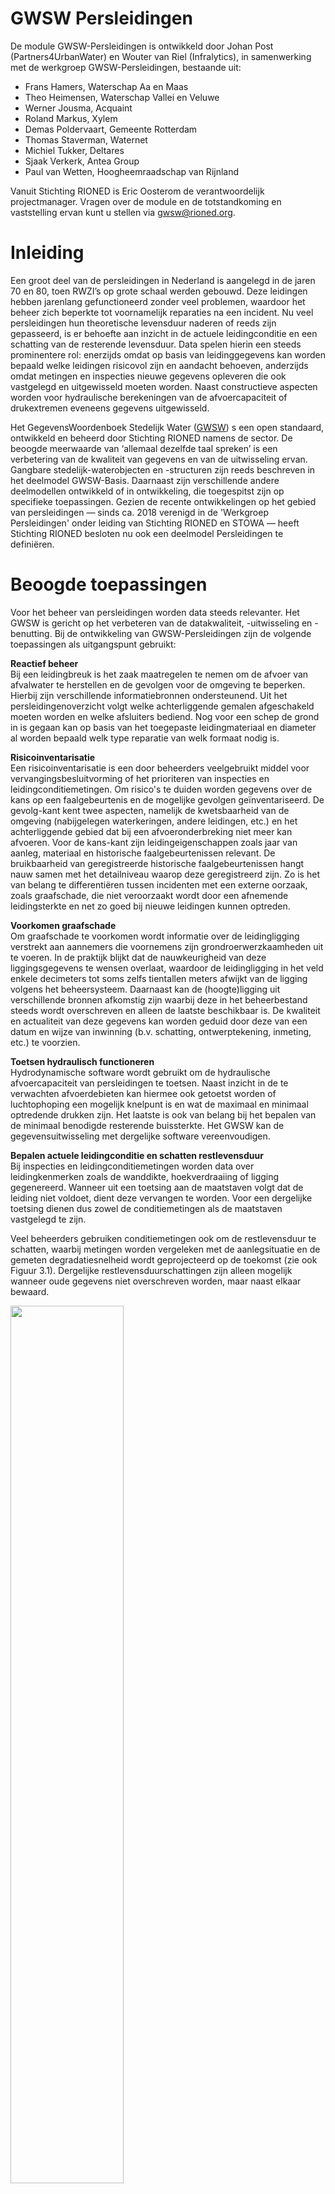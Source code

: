 <!--- Markdown viewer:https://markdownlivepreview.com/
Table generator: https://www.tablesgenerator.com/markdown_tables
  -->

# GWSW Persleidingen

<style>
  .symbolSmall{width:20px;height:20px;margin-right:1em;vertical-align:middle}
  .symbol{width:30px;height:30px;margin-right:1em;vertical-align:middle}
</style>

De module GWSW-Persleidingen is ontwikkeld door Johan Post (Partners4UrbanWater) en Wouter van Riel (Infralytics), in samenwerking met de werkgroep GWSW-Persleidingen, bestaande uit:
- Frans Hamers, Waterschap Aa en Maas
- Theo Heimensen, Waterschap Vallei en Veluwe
- Werner Jousma, Acquaint
- Roland Markus, Xylem
- Demas Poldervaart, Gemeente Rotterdam
- Thomas Staverman, Waternet
- Michiel Tukker, Deltares
- Sjaak Verkerk, Antea Group
- Paul van Wetten, Hoogheemraadschap van Rijnland

Vanuit Stichting RIONED is Eric Oosterom de verantwoordelijk projectmanager. Vragen over de module en de totstandkoming en vaststelling ervan kunt u stellen via gwsw@rioned.org. 


# Inleiding
<!---Context, GWSW-project -->
Een groot deel van de persleidingen in Nederland is aangelegd in de jaren 70 en 80, toen RWZI’s op grote schaal werden gebouwd. Deze leidingen hebben jarenlang gefunctioneerd zonder veel problemen, waardoor het beheer zich beperkte tot voornamelijk reparaties na een incident. Nu veel persleidingen hun theoretische levensduur naderen of reeds zijn gepasseerd, is er behoefte aan inzicht in de actuele leidingconditie en een schatting van de resterende levensduur. Data spelen hierin een steeds prominentere rol: enerzijds omdat op basis van leidinggegevens kan worden bepaald welke leidingen risicovol zijn en aandacht behoeven, anderzijds omdat metingen en inspecties nieuwe gegevens opleveren die ook vastgelegd en uitgewisseld moeten worden. Naast constructieve aspecten worden voor hydraulische berekeningen van de afvoercapaciteit of drukextremen eveneens gegevens uitgewisseld.

Het GegevensWoordenboek Stedelijk Water ([GWSW](https://data.gwsw.nl/)) s een open standaard, ontwikkeld en beheerd door Stichting RIONED namens de sector. De beoogde meerwaarde van ‘allemaal dezelfde taal spreken’ is een verbetering van de kwaliteit van gegevens en van de uitwisseling ervan. Gangbare stedelijk-waterobjecten en -structuren zijn reeds beschreven in het deelmodel GWSW-Basis. Daarnaast zijn verschillende andere deelmodellen ontwikkeld of in ontwikkeling, die toegespitst zijn op specifieke toepassingen. Gezien de recente ontwikkelingen op het gebied van persleidingen — sinds ca. 2018 verenigd in de 'Werkgroep Persleidingen' onder leiding van Stichting RIONED en STOWA — heeft Stichting RIONED besloten nu ook een deelmodel Persleidingen te definiëren.

# Beoogde toepassingen
Voor het beheer van persleidingen worden data steeds relevanter. Het GWSW is gericht op het verbeteren van de datakwaliteit, -uitwisseling en -benutting. Bij de ontwikkeling van GWSW-Persleidingen zijn de volgende toepassingen als uitgangspunt gebruikt:

**Reactief beheer**<br>
Bij een leidingbreuk is het zaak maatregelen te nemen om de afvoer van afvalwater te herstellen en de gevolgen voor de omgeving te beperken. Hierbij zijn verschillende informatiebronnen ondersteunend. Uit het persleidingenoverzicht volgt welke achterliggende gemalen afgeschakeld moeten worden en welke afsluiters bediend. Nog voor een schep de grond in is gegaan kan op basis van het toegepaste leidingmateriaal en diameter al worden bepaald welk type reparatie van welk formaat nodig is.

**Risicoinventarisatie**<br>
Een risicoinventarisatie is een door beheerders veelgebruikt middel voor vervangingsbesluitvorming of het prioriteren van inspecties en leidingconditiemetingen. Om risico's te duiden worden gegevens over de kans op een faalgebeurtenis en de mogelijke gevolgen geïnventariseerd. De gevolg-kant kent twee aspecten, namelijk de kwetsbaarheid van de omgeving (nabijgelegen waterkeringen, andere leidingen, etc.) en het achterliggende gebied dat bij een afvoeronderbreking niet meer kan afvoeren. Voor de kans-kant zijn leidingeigenschappen zoals jaar van aanleg, materiaal en historische faalgebeurtenissen relevant. De bruikbaarheid van geregistreerde historische faalgebeurtenissen hangt nauw samen met het detailniveau waarop deze geregistreerd zijn. Zo is het van belang te differentiëren tussen incidenten met een externe oorzaak, zoals graafschade, die niet veroorzaakt wordt door een afnemende leidingsterkte en net zo goed bij nieuwe leidingen kunnen optreden. 

**Voorkomen graafschade**<br>
Om graafschade te voorkomen wordt informatie over de leidingligging verstrekt aan aannemers die voornemens zijn grondroerwerzkaamheden uit te voeren. In de praktijk blijkt dat de nauwkeurigheid van deze liggingsgegevens te wensen overlaat, waardoor de leidingligging in het veld enkele decimeters tot soms zelfs tientallen meters afwijkt van de ligging volgens het beheersysteem. Daarnaast kan de (hoogte)ligging uit verschillende bronnen afkomstig zijn waarbij deze in het beheerbestand steeds wordt overschreven en alleen de laatste beschikbaar is. De kwaliteit en actualiteit van deze gegevens kan worden geduid door deze van een datum en wijze van inwinning (b.v. schatting, ontwerptekening, inmeting, etc.) te voorzien. 

**Toetsen hydraulisch functioneren**<br>
Hydrodynamische software wordt gebruikt om de hydraulische afvoercapaciteit van persleidingen te toetsen. Naast inzicht in de te verwachten afvoerdebieten kan hiermee ook getoetst worden of luchtophoping een mogelijk knelpunt is en wat de maximaal en minimaal optredende drukken zijn. Het laatste is ook van belang bij het bepalen van de minimaal benodigde resterende buissterkte. Het GWSW kan de gegevensuitwisseling met dergelijke software vereenvoudigen.

**Bepalen actuele leidingconditie en schatten restlevensduur**<br>
Bij inspecties en leidingconditiemetingen worden data over leidingkenmerken zoals de wanddikte, hoekverdraaiing of ligging gegenereerd. Wanneer uit een toetsing aan de maatstaven volgt dat de leiding niet voldoet, dient deze vervangen te worden. Voor een dergelijke toetsing dienen dus zowel de conditiemetingen als de maatstaven vastgelegd te zijn. 

Veel beheerders gebruiken conditiemetingen ook om de restlevensduur te schatten, waarbij metingen worden vergeleken met de aanlegsituatie en de gemeten degradatiesnelheid wordt geprojecteerd op de toekomst (zie ook Figuur 3.1). Dergelijke restlevensduurschattingen zijn alleen mogelijk wanneer oude gegevens niet overschreven worden, maar naast elkaar bewaard.

<img src="media/Degradatiecurve.drawio.svg" style="width:60%;height:60%" />

*Figuur 3.1 - Schematische weergave van leidingdegradatie over de tijd, tot een ingrijpmaatstaf bereikt is. Wanneer de degradatiesnelheid bekend is, kan een schatting worden gemaakt hoe lang het duurt voordat de ingrijpmaatstaf bereikt is.*  

<!---Applicaties (extern en/of op GWSW Server) Gegevensbehoefte-->

# Nieuw in GWSW persleidingen
In dit hoofdstuk is vanuit een beheerdersperspectief beschreven wat de de belangrijkste vernieuwingen aan het GWSW zijn. In hoofdstuk 4 is per onderdeel in detail uitgewerkt welke modelconcepten aangepast of toevoegd zijn.

**Vaste data over persleidingen**<br>
Het zwaartepunt van GWSW persleidingen ligt op de de vaste gegevens van persleidingen. Denk hierbij bijvoorbeeld aan leidingmateriaal of wanddikte, maar ook kenmerken die nodig zijn om hydrodynamische berekeningen uit te voeren. Appendages zoals ontluchters en afsluiters vallen ook binnen de scope. De vaste gegevens zijn reeds deels gespecificeerd in het huidige GWSW. In deze module zijn onvolledige modelconcepten aangepast en missende concepten toegevoegd.

**Gegevens op verschillende detailniveaus**<br>
Waar persleidinggegevens eerder alleen nog op persleidng- of leidingsegmentniveau werden vastgelegd (zie ook Figuur 3.2), worden met de komst van nieuwe inspectietechnieken ook steeds meer gegevens op buisniveau geregistreerd. GWSW persleidingen kan met gegevens op alle detailniveaus in Figuur 3.2 omgaan, door steeds de onderlinge relaties tussen de niveaus te registreren: dus een buisdeel is onderdeel van een leidingsegement, wat weer onderdeel is van een persleiding, etc. Hierdoor zijn gegevens met een verschillend detailniveau toch aan elkaar te relateren. Voorbeeld hiervan is het koppelen van een uitwendige radarmeting van een buisdeel aan beheerdata van de gemeente op persleidingniveau.

<img src="media/Buis_SysteemNiveau.png" style="width:80%;height:80%" />

*Figuur 3.2 - Verschillende niveaus waarop gegevens over persleidingen worden vastgelegd*  

**Leiding volgen over de gehele levensduur**<br>
Bij het berekenen van de restlevensduur van een leiding is het niet alleen van belang de huidige conditie te weten, maar ook te bepalen hoe snel degradatieprocessen zoals zetting of aantasting in de tijd gaan. De degradatiesnelheid kan vervolgens geprojecteerd worden om te schatten binnen hoeveel jaar de leiding 'op' is. Binnen GWSW persleidingen kunnen meerdere historische metingen van een leidingkenmerk naast elkaar bestaan, waarmee voorkomen wordt dat de nieuwste meetwaarden de oude overschrijven en gegevens verloren gaan.

Een voorbeeld hiervan is opgenomen in Tabel 3.1, waarbij meerdere diepteliggingen van een persleiding in zettingsgevoelig gebied bekend zijn. Het gaat hierbij om de oorspronkelijke diepte tijdens aanleg en twee metingen na 25 en 51 jaar. Op basis van deze metingen is af te leiden dat de gemiddelde zettingssnelheid 1,4 mm / jaar is.

*Tabel 3.1 - Voorbeeld van een object waarvan de drie verschillende diepteliggingen zijn vastgelegd*  

| **Objectnaam** | **Diepteligging (z-coördinaat)** | **Wijze van inwinning** | **Datum van inwinning** |
|----------------|----------------------------------|-------------------------|-------------------------|
| xx_1           | 11,73 m NAP                      | Revisie                 | 01-01-1971              |
| xx_1           | 11,68 m NAP                      | GPS Landmeting          | 12-07-1996              |
| xx_1           | 11,66 m NAP                      | Inspectie               | 06-08-2022              |

**Persleidingincidenten**<br>
De STandaard voor Uniforme Incidentenregistratie Persleidingen (STUIP) van Stichting RIONED / STOWA is als onderdeel van GWSW persleidingen opgenomen. Deze standaard beschrijft welke aspecten van een persleidingincident vastgelegd moeten worden om tot een bruikbare informatiebron voor risicogestuurd beheer te komen.

# Datamodel
Tabel 4.1 geeft een overzicht van de bestaande concepten in GWSW basis die over persleidingen gaan, zie ook [https://data.gwsw.nl/1.5.2/Basis/Persleiding](https://data.gwsw.nl/?menu_item=classes&item=../../def/1.5.2/Basis/Persleiding). Hier is bewust de keuze gemaakt om geen van de kenmerken verplicht te stellen, waardoor ook van persleidingen met een incompleet leidingdossier gegevens geregistreerd uitgewisseld kunnen worden conform het GWSW. In de rest van dit hoofdstuk is per thema uitgewerkt welke concepten in GWSW persleidingen zijn toegevoegd. Hierbij zijn de volgende thema's gedefinieerd:
- Algemene kenmerken
- Hydraulische aspecten   
- Risico's  
- Persleidinginspecties  
 - Persleidingincidenten

*Tabel 4.1 - Bestaande persleidingconcepten in GWSW basis*  

| **Kenmerk**             | **Waardetype**                                                                                             | **Verplicht veld** | **Toelichting**                                                                                                  |
|-------------------------|------------------------------------------------------------------------------------------------------------|--------------------|------------------------------------------------------------------------------------------------------------------|
| Begindatum              | [yyyymmdd] xsd:date                                                                                        | Nee                | Datum waarop het fysieke object is geplaatst of geinstalleerd                                                    |
| Breedte leiding         | [mm] xsd:integer                                                                                                       | Nee                | De bij het materiaal gebruikelijke aanduiding van de breedte van een   leiding                                   |
| Diameter leiding        | [mm] xsd:integer                                                                                                       | Nee                | De lengte van de middellijn van de cirkel die de binnen- of de   buitenzijde van de leidingdoorsnede beschrijft. |
| Drukklasse              | [bar] xsd:decimal                                                                                                      | Nee                | De maximale druk die de buis van een bepaalde klasse kan weerstaan                                               |
| Einddatum               | [yyyymmdd] xsd:date                                                                                        | Nee                | Datum waarop het fysieke object geen onderdeel meer van het fysieke   systeem is                                 |
| Hoogte leiding          | [mm] xsd:integer                                                                                                       | Nee                | De bij het materiaal gebruikelijke aanduiding van de hoogte van een   leiding                                    |
| Leidingorientatie       | [gml] geo:gmlLiteral                                                                                       | Nee                | Geografische beschrijving van leiding in XY coordinaten, met optioneel Z   coordinaten                           |
| Lengte leiding          | [m] xsd:decimal                                                                                            | Nee                |                                                                                                                  |
| Materiaal leiding       | gwsw:hasReference [MateriaalLeidingColl] (Asbestcement,       Beton met stalen kern,       etc.)                                                      | Nee                | De bouwstof van de leiding                                                                                       |
| Revisietekening         | Tekeningnummer                                                                                             | Nee                | Een tekening die na aanleg is opgesteld en in detail de aangelegde   situatie weergeeft                          |
| Status functioneren     | gwsw:hasReference [StatusFunctionerenColl] (Buiten gebruik,       In aanleg,       etc.)                                        | Nee                |                                                                                                                  |
| Toegankelijk            | gwsw:hasReference [ToegankelijkColl] (Alleen toegankelijk voor   apparatuur,       Niet toegankelijk,       etc.) | Nee                | Aanduiding van de toegankelijkheid op basis van constructieve   eigenschappen                                    |
| Verbindingstype         | gwsw:hasReference [VerbindingstypeColl] (Flensverbinding,       Glijverbinding,       etc.)                                                          | Nee                | De wijze waarop de buizen binnen een leiding zijn verbonden                                                      |
| Verhoogd   risico       | gwsw:hasValue                                                                                                           | Nee                | In kader WION, er geldt een verhoogd risico bij ontgraven voor deze   leiding                                    |
| Voegmateriaal           | gwsw:hasReference [VoegmateriaalColl] (Rubberring,       Voegenkit,       etc.)                                                                    | Nee                | Afdichtingsmateriaal van de buisverbindingen                                                                     |
| Voorzorgsmaatregel      | gwsw:hasValue                                                                                                           | Nee                | In kader WION, document met bijzondere maatregelen bij ontgraven                                                 |
| Vorm leiding            | gwsw:hasReference [VormLeidingColl] (Rechthoekig,       Rond,       etc.)                                                                        | Nee                | De vorm van de dwarsdoorsnede van de leiding                                                                     |
| Wanddikte               | [mm] xsd:integer xsd:integer                                                                                           | Nee                | Dikte van de wand van de constructie                                                                             |
| Wandruwheid             | [mm] xsd:integer xsd:integer                                                                                           | Nee                | K-Nikuradse   waarde profielwand                                                                                 |
| Wandruwheid binnenboven | [mm] xsd:integer xsd:integer                                                                                           | Nee                |                                                                                                                  |
| Wandruwheid binnenonder | [mm] xsd:integer xsd:integer                                                                                           | Nee                |                                                                                                                  |
| Wibon thema             | gwsw:hasReference [WIONThemaColl] (Laagspanning (thema), Middenspanning (thema), etc.)             | Nee                |                                                                                                                  |                                                                                             |

[VoegmateriaalColl]: https://data.gwsw.nl/totaal/?menu_item=individuals&item=../../def/1.6.1/Totaal/VoegmateriaalColl
[MateriaalLeidingColl]: https://data.gwsw.nl/totaal/?menu_item=individuals&item=../../def/1.6.1/Totaal/MateriaalLeidingColl
[StatusFunctionerenColl]: https://data.gwsw.nl/totaal/?menu_item=individuals&item=../../def/1.6.1/Totaal/StatusFunctionerenColl
[ToegankelijkColl]: https://data.gwsw.nl/totaal/?menu_item=individuals&item=../../def/1.6.1/Totaal/ToegankelijkColl
[VerbindingstypeColl]:https://data.gwsw.nl/totaal/?menu_item=individuals&item=../../def/1.6.1/Totaal/VerbindingstypeColl
[VormLeidingColl]: https://data.gwsw.nl/totaal/?menu_item=individuals&item=../../def/1.6.1/Totaal/VormLeidingColl
[WIONThemaColl]: https://data.gwsw.nl/totaal/?menu_item=individuals&item=../../def/1.6.1/Totaal/WIONThemaColl


## Toegevoegde algemene GWSW-concepten
Tabel 4.2 toont een overzicht van de nieuw toegevoegde algemene concepten. Uitgevoerde (lokale) reparaties zoals deelliners, reparatieringen (aquaring) en reparatieklemmen, die deels voor vrijverval leidingen al bestonden, kunnen ook voor persleidingen worden gedefinieerd en voorzien van een oriëntatie zodat deze zichtbaar worden op kaart. Ook kunnen meer details op buisniveau worden gedefinieerd, zoals datum, materiaal, etc., waarmee aangesloten wordt op het niveau waarop inline-inspectietools gegevens verzamelen. Een aantal door de werkgroep genoemde appendages en voorzieningen waren nog niet opgenomen in het GWSW of nog niet specifiek beschikbaar voor persleidingen.

Van inprikkende persleidingen van bedrijven of gemeenten waarvan de persleiding zelf niet in de dataset is opgenomen, kan straks het punt van inprikken worden opgenomen. Deze informatie is nodig om afvalwaterhoeveelheden te berekenen en leidingen veilig droog te zetten tijdens een incident.

*Tabel 4.2 - Algemeen toegevoegde concepten GWSW persleidingen*  

| **Behoefte**                                             | **Bestaande situatie** | **Voorstel**          | **Verplicht** | **Toelichting**                                                                                                                                                                                                                                                                                                               |
|----------------------------------------------------------|-----------------------:|----------------------:|---------------|-------------------------------------------------------------------------------------------------------------------------------------------------------------------------------------------------------------------------------------------------------------------------------------------------------------------------------|
| Reparatiestukken toevoegen:   lining                     | Deelliner              | Deelliner             | Nee           | Deelliner als concept bestaat   reeds en heeft een oriëntatie, dus kan op kaart worden weergegeven. Concept   was echter alleen beschikbaar voor vrijverval leidingen.                                                                                                                                                        |
| Reparatiestukken toevoegen:   reparatieklem              | -                      | Reparatieklem         | Nee           | Reparatieklem bestond nog niet   als concept.                                                                                                                                                                                                                                                                                 |
| Reparatiestukken toevoegen:   reparatiering              | -                      | Reparatiering         | Nee           | Reparatiering bestond nog niet   als concept, Aquaring als synoniem toevoegen.                                                                                                                                                                                                                                                |
| Persleiding beschrijven op   buisniveau                  | Buisdeel               | Buisdeel              | Nee           | Buisdeel als concept bestaat   reeds, maar was nog niet voorzien van    oriëntatie en kon dus niet op kaart worden weergegeven. Ook miste het   buismateriaal nog.                                                                                                                                                            |
| Inprikkers op persleidingen   toevoegen                  | -                      | Inprikker             | Nee           | Het is gewenst de locatie van   (industriële) inprikkers in kaart te brengen. Perceelaansluitpunt bestaat al   en zou grotendeels gekopiërd kunnen worden. Dit concept was al voorzien van   een oriëntatie en kon dus op kaart worden weergegeven. Ook de reeds bestaande   kenmerken zoals lozingseisen zijn van toepassing |
| Verbindingsstukken (Bochtstuk,   T-stuk, etc.) toevoegen | Verbindingsstuk        | Verbindingsstuk       | Nee           | Verbindingsstuk als concept   bestaat reeds en heeft verschillende subtypen zoals bochtstuk en T-stuk. Deze waren nog niet beschikbaar voor persleidingen                                                                                                                                                                     |
| Missende hulpstukken toevoegen                           | Compensator            | Compensator           | Nee           | Compensator als concept bestaat   reeds, maar was nog geen onderdeel van een persleiding                                                                                                                                                                                                                                      |
| Missende appendages toevoegen                            | Mechanische afsluiter  | Mechanische afsluiter |               | Mechanische afsluiter bestaat   reeds, maar was nog geen onderdeel van een persleiding en had geen oriëntatie                                                                                                                                                                                                                 |
| Missende   waterslagvoorzieningen toevoegen              | -                      | Be-   en ontluchter   | Nee           | Deze waterslagvoorziening was   nog niet opgenomen in het GWSW                                                                                                                                                                                                                                                                |
|                                                          | -                      | Buffertoren           | Nee           | Deze waterslagvoorziening was   nog niet opgenomen in het GWSW                                                                                                                                                                                                                                                                |
| Mangat toevoegen                                         | Mangat                 | Mangat                | Nee           | Mangat als concept bestaat reeds   en heeft een oriëntatie, dus kan op kaart worden weergegeven. Concept was   echter alleen beschikbaar voor druk- en vacuümriolen.                                                                                                                                                          |
| Toevoegen   of een leiding is voorzien van een beschermende coating                              | Coating                | Coating          | Nee           | Concept Coating bestond al, maar   was nog geen kenmerk van een buisdeel, leidingsegment of persleiding |


## Hydraulische aspecten
Voor het uitvoeren van waterslagberekeningen zijn naast de leidinggeometrie en de aanwezige appendages ook gegevens over de drukklasssen van de leidingsegmenten nodig. Voorstel is om ook gemeten drukken zoals de opleveringsdruk en de testdruk toe te voegen. Deze modelconcepten kunnen dienen als maatstaf om naast de uitkomsten van een waterslagberekening te leggen, bijvoorbeeld om te toetsen of de berekende overdruk bij een bepaalt scenario leidt tot overschrijding van de opleveringstestdruk. Voor waterslagberekeningen is het ook mogelijk energieverliescoefficienten voor lokale verliezen bij appendages toe te voegen. Tabel 4.3 geeft een overzicht van de toegevoegde concepten.

*Tabel 4.3 - toegevoegde concepten over hydraulische aspecten*  

| **Behoefte**                              | **Bestaande situatie** | **Voorstel**              | **Waardetype**  | **Verplicht** | **Toelichting**                                                                                                                                                |
|-------------------------------------------|------------------------|---------------------------|-----------------|---------------|----------------------------------------------------------------------------------------------------------------------------------------------------------------|
| Toevoegen  verschillende leidingdrukken   | -			             | Druk:                     |                 | Nee           | Drukklasse als concept bestaat reeds, maar maakte nog geen onderscheid tussen de drukklasse van een buis, de ontwerpdruk van de leiding en gemeten drukken |
|                                           |                        |    Drukklasse (PN)	     | [bar] xsd:float | Nee           |                                                                                                                                                                |
|                                           |                        |    Ontwerpdruk            | [bar] xsd:float | Nee           |                                                                                                                                                                |
|                                           |                        |    Opleveringsdruktest    | [bar] xsd:float | Nee           |                                                                                                                                                                |
|                                           |                        |    Testdruk               | [bar] xsd:float | Nee           |                                                                                                                                                                |
| Lokale verliezen bij appendages toevoegen | -                      | Energieverliescoefficient | [-]             | Nee           | Energieverlies coëfficiënten   voor lokale verliezen bestond nog niet als concept                                                                              |

## Risico's
Om te bepalen of een leiding risicovol is gebruiken beheerders naast vaste gegevens zoals de diameter, materiaal en het aanlegjaar, ook gegevens over de modelconcepten uit Tabel 4.4 Zo bepaalt het afvoerend debiet of tijdens calamiteit afvoer per as kan worden georganiseerd of dat een leiding "too big to fail" is. De restlevensduur en de minimaal benodigde wanddikte worden weer gebruikt om iets te zeggen over de kans op falen.

*Tabel 4.4 - Toegevoegde concepten over risico's*  

| **Behoefte**                                                                                     | **Bestaande situatie** | **Voorstel**     | **Waardetype**   | **Verplicht** | **Toelichting**                                                                                         |
|--------------------------------------------------------------------------------------------------|------------------------|------------------|------------------|---------------|---------------------------------------------------------------------------------------------------------|
| Toevoegen   debiet persleiding tijdens dwa / hwa. Vaak bepalend voor de gevolgen van een incident en de mate van opschalen | -                      | Afvoerdebiet dwa | [m3/h] xsd:float | Nee           | Kenmerk bestond nog niet                                                                                |
|                                                                                                  | -                      | Afvoerdebiet hwa | [m3/h] xsd:float | Nee           | Kenmerk bestond nog niet                                                                                |
| Toevoegen   geschatte restlevensduur                                                             | Restlevensduur         | Restlevensduur   | [yyyy] xsd:gYear | Nee           | Concept restlevensduur bestond   al, maar was nog geen kenmerk van een buisdeel of leidingsegment en niet   voorzien van wijze en datum van inwinning |
| Minimaal   benodigde wanddikte als maatstaf toevoegen    | -                      | Minimaal benodigde wanddikte | [mm] xsd:integer    | Nee           | Minimaal benodigde wanddikte   bestond nog niet als concept.                                                                                                                                                                                                                                                                  |

## Persleidinginspecties
In toenemende mate gebruiken beheerders inline-inspecties om inzicht te krijgen in de actuele leidingtoestand. Figuur 4.1 geeft enkele voorbeelden van beschikbare inline-inspectietechnieken. Naast informatie over de leidingtoestand worden bij dergelijke inspecties ook veel vaste gegevens op buisniveau verzameld. Het uitvoeren van een inspectieproject en het uitwisselen van gegevens wordt gefaciliteerd in GWSW Persleidingen. Een inspectieproject bestaat uit een projectdefinitie met een aantal algemene kenmerken, zie ook Tabel 4.5. Hier kan de opdrachtgever brongegevens over het te inspecteren object aan koppelen en uitwisselen met de opdrachtnemer via een uitwisselingsformat in OroX. 

<img src="media/Inspectietechnieken.png" style="width:90%;height:90%" />

*Figuur 4.1 - Drie voorbeelden van inline-inspectietechnieken voor persleidingen*  

*Tabel 4.5 - Gegevens Inspectieproject* 
 
| Veldcode                       | Omschrijving                    | Waardetype | Verplicht | Toelichting     |
| ------------------------------ | ------------------------------- | ---------- | --------- | --------------- |
| Naam                           | Naam project                    | rdfs:label | Nee       |                 |
| ProjectreferentieOpdrachtgever | Projectreferentie Opdrachtgever | rdfs:label | Nee       |                 |
| ProjectreferentieOpdrachtnemer | Projectreferentie Opdrachtnemer | rdfs:label | Nee       |                 |
| Omschrijving                   | Omschrijving project            | rdfs:label | Nee       | opmerkingenveld |
| Opdrachtgever                  | Opdrachtgever                   | rdfs:label | Ja        |                 |
| Opdrachtnemer                  | Opdrachtnemer                   | rdfs:label | Ja        |                 |

Het resultaat van een project zijn gemeten toestandssaspecten en mogelijk ook vaste gegevens waarmee een verouderd of incompleet leidingdossier kan worden aangevuld. Tabel 4.6 geeft een overzicht van de modelconcepten die terug kunnen worden geleverd. Het projectresultaat bevat altijd de vaste gegevens van het geinspecteerde object retour, optioneel voorzien van geactualiseerde kenmerken over de vaste gegevens. Daarnaast kunnnen ook waargenomen toestandsaspecten worden toegevoegd.  Een dergelijk toestandsaspect wordt altijd voorzien van een locatieaanduiding, dit kan een klokstand zijn (b.v. 12 uur positie), maar ook een locatiecoordinaat (x, y coördinaten). 

*Tabel 4.6 - Inspectiegegevens persleiding of buisdeel*  

| Veldcode                         | Omschrijving                       | Waardetype                                            | Verplicht | Toelichting                                                                       |
| -------------------------------- | ---------------------------------- | ----------------------------------------------------- | --------- | --------------------------------------------------------------------------------- |
| Naam                             | Naam object                        | rdfs:label                                            | Nee       | (b.v. Pers_0001)                                                                  |
| Type                             | Objecttype                         | rdf:type                                              | Ja        | Mechanische transportleiding, buisdeel, ontluchter, etc.                          |
| DatumInwinning                   | Datum inwinning                    | xsd:date                                              | Ja        | Datum waarop gegevens verzameld zijn                                              |
| WijzeVanInwinning                | Wijze van inwinning                | gwsw:hasReference [WijzeVanInwinningColl]             | Nee       | Wijze waarop gegevens verzameld zijn                                              |
| Opmerking                        | Opmerkingen                        | gwsw:hasValue                                            | Nee       | veld voor opmerkingen                                                             |
| LocatieWaarneming                | Locatie waarneming                 | gwsw:hasValue [Punt], [Lijn] of en/of [Omtreklocatie] | Ja        | Locatie van een waarneming. Kan een geografische locatie zijn en/of een klokstand |
| MetingBuigingHorizontaal         | Meting buiging horizontaal         | [m] xsd:decimal                                       | Nee       | Meting van de axiale deformatie in horizontale richting                           |
| MetingBuigingVerticaal           | Meting buiging verticaal           | [m] xsd:decimal                                       | Nee       | Meting van de axiale deformatie in verticale richting                             |
| MetingBuigingTotaal              | Meting buiging                     | [m] xsd:decimal                                       | Nee       | Meting van de axiale deformatie                                                   |
| WaarnemingDelaminatie            | Waarneming delaminatie             |                                                       | Nee       | Waarneming van delaminatie, b.v. bij een GVK buisdeel                             |
| MetingAantalDraadbreuken         | Meting van het aantal draadbreuken | [pcs] xsd:nonNegativeInteger                          | Nee       | Meting van het aantal gebroken wapeningsdraden in een voorgespannen betonbuis     |
| Gasophopingtype                  | Type gasophoping                   | gwsw:hasReference [GasOphopingtypeColl]               | Nee       | Waargenomen gasophoping in persleiding                                            |
| LengteGasophoping                | Lengte gasophoping                 | [m] xsd:decimal                                       | Nee       | Lengte van een waargenomen gasophoping                                            |
| MetingHoekverdraaiingHorizontaal | Meting hoekverdraaiing horizontaal | [DEG] xsd:decimal                                     | Nee       | De horizontale hoek tussen de verplaatste assen van twee buizen                   |
| MetingHoekverdraaiingVerticaal   | Meting hoekverdraaiing verticaal   | [DEG] xsd:decimal                                     | Nee       | De verticale hoek tussen de verplaatste assen van twee buizen                     |
| Lekdebiet                        | Lekdebiet                          | [m3/h] xsd:decimal                                    | Nee       | Gemeten lekdebiet tijdens afpersen of een inspectie                               |
| Lekkagetype                      | Type lekkage                       | gwsw:hasReference [LekkagetypeColl]                   | Nee       | Lekkageklasse variërend van klein tot groot                                       |
| BreedteBuisdeelMeting            | Breedte buisdeel meting            | [mm] xsd:integer: min=63 max=4000                     | Nee       | Gemeten breedte van een buisdeel                                                  |
| HoogteBuisdeelMeting             | Hoogte buisdeel meting             | [mm] xsd:integer: min=63 max=4000                     | Nee       | Gemeten hoogte van een buisdeel                                                   |
| MetenOvaliteit                   | Meten ovaliteit                    | xsd:decimal: min=0 max=1                              | Nee       | Gemeten ovaliteit (niet rondheid) van een buisdeel                                |
| WaarnemingVervuiling             | Waarneming vervuiling              |                                                       | Nee       | Waarneming van vervuiling                                                         |
| VoegwijdteMeting                 | Voegwijdte meting                  | [mm] xsd:decimal                                      | Nee       | Wijdtemeting van de voeg tussen twee buisdelen                                    |
| WanddikteAfnameGemiddeld         | Gemiddelde afname wanddikte        | [mm] xsd:decimal                                      | Nee       | Gemeten gemiddelde wanddikteafname                                                |
| WanddikteAfnameMaximaal          | Maximale afname wanddikte          | [mm] xsd:decimal                                      | Nee       | Gemeten maximale wanddikteafname                                                  |
| WanddikteAfnameGemiddeld         | Minimale afname wanddikte          | [mm] xsd:decimal                                      | Nee       | Gemeten minimale wanddikteafname                                                  |
| Wanddiktemeting gemiddeld        | Gemiddeld gemeten wanddikte        | [mm] xsd:decimal                                      | Nee       | Gemiddeld gemeten wanddikte                                                       |
| WanddiktemetingMaximaal          | Maximaal gemeten wanddikte         | [mm] xsd:decimal                                      | Nee       | Maximaal gemeten wanddikte                                                        |
| WanddiktemetingMinimaal          | Minimaal gemeten wanddikte         | [mm] xsd:decimal                                      | Nee       | Minimaal gemeten wanddikte                                                        |
| Afwijking                        | Waargenomen afwijking wanddikte    | gwsw:hasValue                                            | Nee       | Waargenomen wanddikteafwijkingen zoals H2S aantasting of lokale uitloging         |                                                                             |

[WijzeVanInwinningColl]: https://data.gwsw.nl/Persleidingen/index.html?menu_item=classes&item=./WijzeVanInwinningColl
[Punt]: https://data.gwsw.nl/MateriaalLeidingColl/index.html?menu_item=classes&item=./Punt
[Lijn]: https://data.gwsw.nl/MateriaalLeidingColl/index.html?menu_item=classes&item=./Lijn
[Omtreklocatie]: https://data.gwsw.nl/MateriaalLeidingColl/index.html?menu_item=classes&item=./Omtreklocatie  
[GasOphopingtypeColl]: https://data.gwsw.nl/1.6.1/Persleidingen/index.html?menu_item=individuals&item=../../def/1.6.1/Persleidingen/GasOphopingtypeColl
[LekkagetypeColl]: https://data.gwsw.nl/1.6.1/Persleidingen/index.html?menu_item=individuals&item=../../def/1.6.1/Persleidingen/LekkagetypeColl

Bij het opstellen van Tabel 4.6 is een inline-inspectie als uitgangspunt genomen. De systematiek is echter voldoende flexibel om gegevens van onderzoeksmethoden variërend van  inline-inspecties van volledige leidingen tot locatiespecifieke boorkernonderzoeken te registeren. Hierbij kunnen meerdere inspecties uitgevoerd door verschillende partijen naast elkaar bestaan zonder dat deze elkaar overschrijven, zodat beheerders kunnen monitoren of de leidingtoestand eerder progressief verslechterd of toch stabiel blijft. Figuur 4.2 (links) geeft een voorbeeld van meerdere typen inline-inspecties uitgevoerd op dezelfde leiding. Waar het oorspronkelijke beheerbestand de leiding beschreef als een aantal leidingsegmenten op basis van de toegepaste materialen en diameters, volgt uit de inspectie een leidingbeschrijving op buisniveau (rechterhelft Figuur 4.2), waar naast vaste gegevens zoals de oorspronkelijke wanddikte, toegepaste materiaal en buisdeellengte ook toestandsaspecten zoals de wanddikteafname zijn toegevoegd. Dit geeft eenvoudig inzicht in delen van een persleiding die er slecht aan toe zijn en delen die in goede staat verkeren.

<img src="media/LeidingLigging_Buisniveau.drawio.svg" style="width:90%;height:90%" />

*Figuur 4.2 - Leidingligging volgens drie verschillende inspecties uitgevoerd in zomer 2024, tezamen met twee historische persleidingincidenten (Links). Voorbeeld van inspectiegegevens op buisniveau (Rechts)*  


## Persleidingincidenten
In opdracht van Stichting RIONED / STOWA is in 2023 een STandaard voor Uniforme Incidentenregistratie Persleidingen (STUIP) opgesteld, met als doel beheerrelevante gegevens van persleidingincidenten vast te leggen zodat deze bruikbaar worden als informatiebron voor risicogestuurd beheer. De volledige rapportage is te raadplegen via deze [link]. In Figuur 4.3 staan de verschillende stappen uit het standaardproces van een persleidingincident, van het waarnemen van een incident tot het uiteindelijk verhelpen en evalueren. 

[Link]: https://www.stowa.nl/publicaties/registreren-van-persleidingen-voor-risicogestuurd-beheer-stuip-standaard-voor-uniforme

<img src="media/PersleidingincidentDiagram.svg" style="width:110%;height:110%" />

*Figuur 4.3 - Standaardproces van het verhelpen van een persleidingincident, met daarbij per stap de beheerrelevante gegevens. *  

Bij het doorlopen van het standaardproces komen drie typen gegevens vrij, namelijk: algemene gegevens, inhoudelijke gegevens en gegevens over de gevolgen van een persleidingincident. Tabel 4.7 toont de modelconcepten over algemene en inhoudelijke gegevens. Algemene gegevens beschrijven de locatie en tijdstip van een persleidingincident. Inhoudelijke gegevens stellen beheerders in staat om te leren van incidenten en gaan over het type defect, de bijbehorende oorzaak en ondernomen actie.

*Tabel 4.7 - Modelconcepten over algemene en inhoudelijke gegevens persleidingincidenten*  

| Veldcode                            | Omschrijving                             | Waardetype                                     | Verplicht | Toelichting                                                                   |
| ----------------------------------- | ---------------------------------------- | ---------------------------------------------- | --------- | ----------------------------------------------------------------------------- |
| Incidentnummer                      | Naam object                              | gwsw:hasValue                                  | Ja        | Intern incidentnummer                                                         |
| DatumIncident                       | Datum incident                           | xsd:date                                       | Ja        | Datum waarop het incident opgetreden is                                          |
| Punt                                | Puntlocatie                              | geo:gmlLiteral                                 | Nee       | Geografische locatie van het incident                                         |
| Incidentobject                      | Incidentobject                           | rdfs:label                                     | Ja        | Relatie met het incidentobject, b.v. een persleiding                          |
| ConstructieveIntegriteitOnvoldoende | Constructieve integriteit onvoldoende    | rdfs:label                                     | Ja        | Specificeren of sprake was van een constructief defect                        |
| WaargenomenDefect                   | Waargenomen Defect                       | gwsw:hasReference [DefectAanBuisdeelColl], [DefectAanHulpstuk_AppendageColl] of [DefectAanVerbindingColl]      | Ja        | Waargenomen type constructief defect (b.v. scheur in langsrichting)           |
| HydraulischeCapaciteitOnvoldoende   | Hydraulische capaciteit onvoldoende      | rdfs:label                                     | Ja        | Specificeren of sprake was van een hydraulisch defect                         |
| OorzaakPLIConstructief              | Oorzaak persleidingincident constructief | gwsw:hasReference [OorzaakPLIConstructiefColl] | Nee       | Mogelijk oorzaken bij een constructief defect                                 |
| OorzaakPLIHydraulisch               | Oorzaak persleidingincident hydraulisch  | gwsw:hasReference [OorzaakPLIHydraulischColl]  | Nee       | Mogelijk oorzaken bij een hydraulisch defect                                  |
| BeschrijvingWaarneming              | Beschrijving waarneming                  | gwsw:hasValue                                  | Nee       | Beschrijving van het incident in vrije tekst                                  |
| OndernomenActie                     | Ondernomen actie                         | gwsw:hasReference [OndernomenActieColl]        | Nee       | Ondernomen actie nadat een incident geconstateerd is                          |
| VeroorzaaktDoor                     | Veroorzaakt door                         | gwsw:hasReference [VeroorzaaktDoorColl]        | Nee       | Toekenbare veroorzaker van incident. Bij spontaant incident de objecteigenaar |


[DefectAanBuisdeelColl]: https://data.gwsw.nl/persleidingen/?menu_item=classes&item=../../def/1.6.1/Persleidingen/DefectAanBuisdeelColl
[DefectAanHulpstuk_AppendageColl]: https://data.gwsw.nl/persleidingen/?menu_item=classes&item=../../def/1.6.1/Persleidingen/DefectAanHulpstuk_AppendageColl
[DefectAanVerbindingColl]: https://data.gwsw.nl/persleidingen/?menu_item=classes&item=../../def/1.6.1/Persleidingen/DefectAanVerbindingColl
[OorzaakPLIConstructiefColl]: https://data.gwsw.nl/persleidingen/?menu_item=individuals&item=../../def/1.6.1/Persleidingen/OorzaakPLIConstructiefColl
[OorzaakPLIHydraulischColl]: https://data.gwsw.nl/persleidingen/?menu_item=individuals&item=../../def/1.6.1/Persleidingen/OorzaakPLIHydraulischColl
[OndernomenActieColl]: https://data.gwsw.nl/persleidingen/?menu_item=individuals&item=../../def/1.6.1/Persleidingen/OndernomenActieColl
[VeroorzaaktDoorColl]: https://data.gwsw.nl/persleidingen/?menu_item=individuals&item=../../def/1.6.1/Persleidingen/VeroorzaaktDoorColl

Figuur 4.4 toont een dataset waarvan de incidenten conform GWSW-Persleidingen is vastgelegd. Hiermee zijn verdiepende analyses in GIS pakketten eenvoudig uit te voeren. Zo zijn in deze figuur 2 incidenten het gevolg van aanlegfouten. Dat onderscheid kan van belang zijn omdat oorzaken zoals graafschade of aanlegfouten geen tekenen zijn van veroudering, maar verwerking van PVC bijvoorbeeld wel. Dit laatste kan betekenen dat de persleiding (deels) tegen het einde van zijn levensduur loopt.

<img src="media/VoorbeeldIncidentOorzaak.png" style="width:65%;height:65%" />

*Figuur 4.4 - Persleidingenincidenten naar oorzaakcategorie. *  


Gegevens over de gevolgen van een persleidingincident zijn bruikbaar voor risicomanagement, doordat deze de beheerder in staat stellen de effecten van een gebeurtenis te vertalen naar de bedrijfswaarden. Tabel 4.8 geeft een overzicht van alle modelconcepten die vastgelegd kunnen worden om de gevolgen inzichtelijk te maken.

*Tabel 4.8 - Modelconcepten voor het vastleggen van de gevolgen van een persleidingincident*  

| Veldcode                             | Omschrijving                           | Waardetype    | Verplicht | Toelichting                                                                        |
| ------------------------------------ | -------------------------------------- | ------------- | --------- | ---------------------------------------------------------------------------------- |
| AantalDoden                          | Aantal doden                           | pcs           | Nee       | Aantal dodelijke slachtoffers als gevolg van het incident                          |
| ToelichtingAantalDoden               | Toelichting aantal doden               | gwsw:hasValue | Nee       | Tekstuele toelichting behorende bij kenmerk aantal doden                           |
| AantalGewonden                       | Aantal gewonden                        | pcs           | Nee       | Aantal gewonden als gevolg van het incident                                        |
| ToelichtingAantalGewonden            | Toelichting aantal gewonden            | gwsw:hasValue | Nee       | Tekstuele toelichting behorende bij kenmerk aantal gewonden                        |
| EffectWaterkwaliteit                 | Effect waterkwaliteit                  | xsd:boolean   | Nee       | Aanduiding of sprake was effecten op relevante waterkwaliteitsindicatoren          |
| ToelichtingEffectWaterkwaliteit      | Toelichting effect waterkwaliteit      | gwsw:hasValue | Nee       | Tekstuele toelichting behorende bij kenmerk effect waterkwaliteit                  |
| Gezondheidsrisico                    | Gezondheidsrisico                      | xsd:boolean   | Nee       | Aanduiding of sprake was effecten op de gezondheidvan mens of dier                 |
| ToelichtingGezondheidsrisico         | Toelichting gezondheidsrisico          | gwsw:hasValue | Nee       | Tekstuele toelichting behorende bij kenmerk gezondheidsrisico                      |
| BedreigingKering                     | Bedreiging kering                      | xsd:boolean   | Nee       | Aanduiding of sprake was van negatieve gevolgen voor de stabiliteit van een kering |
| ToelichtingBedreigingKering          | Toelichting bedreiging kering          | gwsw:hasValue | Nee       | Tekstuele toelichting behorende bij kenmerk bedreiging kering                      |
| VerminderdeBereikbaarheid            | Verminderde bereikbaarheid             | xsd:boolean   | Nee       | heeft het incident geleid tot een verminderde bereikbaarheid                       |
| ToelichtingVerminderdeBereikbaarheid | Toelichting verminderde bereikbaarheid | gwsw:hasValue | Nee       | Tekstuele toelichting behorende bij kenmerk verminderde bereikbaarheid             |
| PubliciteitMedia                     | Publiciteit media                      | xsd:boolean   | Nee       | Aanduiding of sprake was van negatieve publiciteit in media                        |
| ToelichtingPubliciteitMedia          | Toelichting publiciteit media          | gwsw:hasValue | Nee       | Tekstuele toelichting behorende bij kenmerk publiciteit media                      |
| AantalMeldingen                      | Aantal meldingen                       | pcs           | Nee       | Aantal meldingen als gevolg van een persleidingincident                            |
| ToelichtingMeldingen                 | Toelichting meldingen                  | gwsw:hasValue | Nee       | Tekstuele toelichting behorende bij kenmerk aantal meldingen                       |
| Pandschade                           | Pandschade                             | xsd:decimal   | Nee       | Schade aan pand, uitgedrukt in Euro                                                |
| Indoedelschade                       | Indoedelschade                         | xsd:decimal   | Nee       | Schade aan inboedel, uitgedruk in Euro                                             |
| Voertuigschade                       | Voertuigschade                         | xsd:decimal   | Nee       | Schade aan voertuig(en), uitgedruk in Euro                                         |
| Herstelkosten                        | Herstelkosten                          | xsd:decimal   | Nee       | Herstelkosten persleiding en openbare ruimte, uitgedrukt in Euro                   |
| DuurAfvoeronderbreking               | Duur afvoeronderbreking                | xsd:decimal   | Nee       | Duur van de afvoeronderbreking, uitgedrukt in aantal uren                          |
| Commentaar                           | Commentaar                             | gwsw:hasValue | Nee       | Tekstuele toelichting op gevolgen persleidingincident                              |

<!---
Deelnemers  
Taakverdeling, rol werkgroep, projectleider, RIONED  
Fasering in de tijd

# Handleiding, toepassen

## Risicogebied 

Help bij  
* opbouw datasets
* gebruik apps
-->